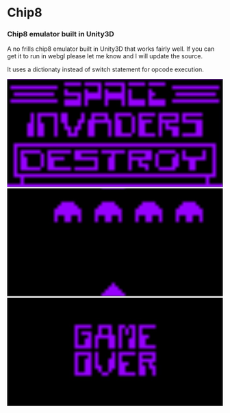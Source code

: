# Chip8 
<H3>Chip8 emulator built in Unity3D</H3>

A no frills chip8 emulator built in Unity3D that works fairly well. 
If you can get it to run in webgl please let me know and I will update the source.

It uses a dictionaty instead of switch statement for opcode execution.

![Chip8 Unity3D Emulator](Images/Chip_8.jpg)
![Chip8 Unity3D Emulator](Images/Chip8.jpg)
![Chip8 Unity3D Emulator](Images/Chip__8.jpg)
